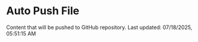 # Auto Push File

Content that will be pushed to GitHub repository.
Last updated: 07/18/2025, 05:51:15 AM